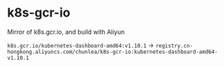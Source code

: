 # k8s-gcr-io
Mirror of k8s.gcr.io, and build with Aliyun

`k8s.gcr.io/kubernetes-dashboard-amd64:v1.10.1` ->
`registry.cn-hongkong.aliyuncs.com/chunlea/k8s-gcr-io:kubernetes-dashboard-amd64-v1.10.1`
